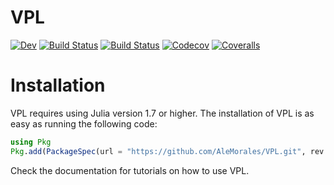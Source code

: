 # VPL

[![Dev](https://img.shields.io/badge/docs-dev-blue.svg)](http://virtualplantlab.com/)
[![Build Status](https://travis-ci.com/AleMorales/VPL.svg?branch=master)](https://travis-ci.com/AleMorales/VPL)
[![Build Status](https://ci.appveyor.com/api/projects/status/github/AleMorales/VPL?svg=true)](https://ci.appveyor.com/project/AleMorales/VPL)
[![Codecov](https://codecov.io/gh/AleMorales/VPL/branch/master/graph/badge.svg)](https://codecov.io/gh/AleMorales/VPL)
[![Coveralls](https://coveralls.io/repos/github/AleMorales/VPL/badge.svg?branch=master)](https://coveralls.io/github/AleMorales/VPL?branch=master)

# Installation

VPL requires using Julia version 1.7 or higher. The installation of VPL is as
easy as running the following code:

```julia
using Pkg
Pkg.add(PackageSpec(url = "https://github.com/AleMorales/VPL.git", rev  = "master"))
```

Check the documentation for tutorials on how to use VPL.

